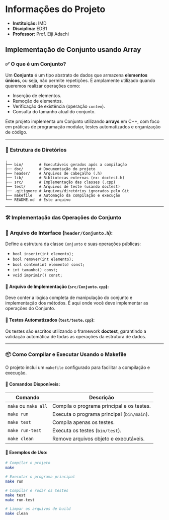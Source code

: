 # Informações do Projeto

- **Instituição:** IMD
- **Disciplina:** EDB1
- **Professor:** Prof. Eiji Adachi

  
## Implementação de Conjunto usando Array

### ✅ **O que é um Conjunto?**
Um **Conjunto** é um tipo abstrato de dados que armazena **elementos únicos**, ou seja, não permite repetições. É amplamente utilizado quando queremos realizar operações como:
- Inserção de elementos.
- Remoção de elementos.
- Verificação de existência (operação `contem`).
- Consulta do tamanho atual do conjunto.

Este projeto implementa um Conjunto utilizando **arrays** em C++, com foco em práticas de programação modular, testes automatizados e organização de código.

---

### 📂 **Estrutura de Diretórios**

```
.
├── bin/       # Executáveis gerados após a compilação
├── doc/       # Documentação do projeto
├── header/    # Arquivos de cabeçalho (.h) 
├── lib/       # Bibliotecas externas (ex: doctest.h)
├── src/       # Implementação das classes (.cpp)
├── test/      # Arquivos de teste (usando doctest)
├── .gitignore # Arquivos/diretórios ignorados pelo Git
├── makefile   # Automação da compilação e execução
└── README.md  # Este arquivo
```

---

### 🛠️ **Implementação das Operações do Conjunto**

### 📌 **Arquivo de Interface (`header/Conjunto.h`):**
Define a estrutura da classe `Conjunto` e suas operações públicas:

- `bool inserir(int elemento);`  
- `bool remover(int elemento);`  
- `bool contem(int elemento) const;`  
- `int tamanho() const;`  
- `void imprimir() const;`  

#### 📌 **Arquivo de Implementação (`src/Conjunto.cpp`):**
Deve conter a lógica completa de manipulação do conjunto e implementação dos métodos. É aqui onde você deve implementar as operações do Conjunto.

#### 📌 **Testes Automatizados (`test/teste.cpp`):**
Os testes são escritos utilizando o framework **doctest**, garantindo a validação automática de todas as operações da estrutura de dados.

---

### 📦 **Como Compilar e Executar Usando o Makefile**

O projeto inclui um `makefile` configurado para facilitar a compilação e execução. 

#### 🔧 **Comandos Disponíveis:**

| Comando        | Descrição                                   |
|----------------|---------------------------------------------|
| `make` ou `make all`  | Compila o programa principal e os testes. |
| `make run`     | Executa o programa principal (`bin/main`).  |
| `make test`    | Compila apenas os testes.                   |
| `make run-test`| Executa os testes (`bin/test`).             |
| `make clean`   | Remove arquivos objeto e executáveis.       |

#### 📌 **Exemplos de Uso:**

```bash
# Compilar o projeto
make

# Executar o programa principal
make run

# Compilar e rodar os testes
make test
make run-test

# Limpar os arquivos de build
make clean
```